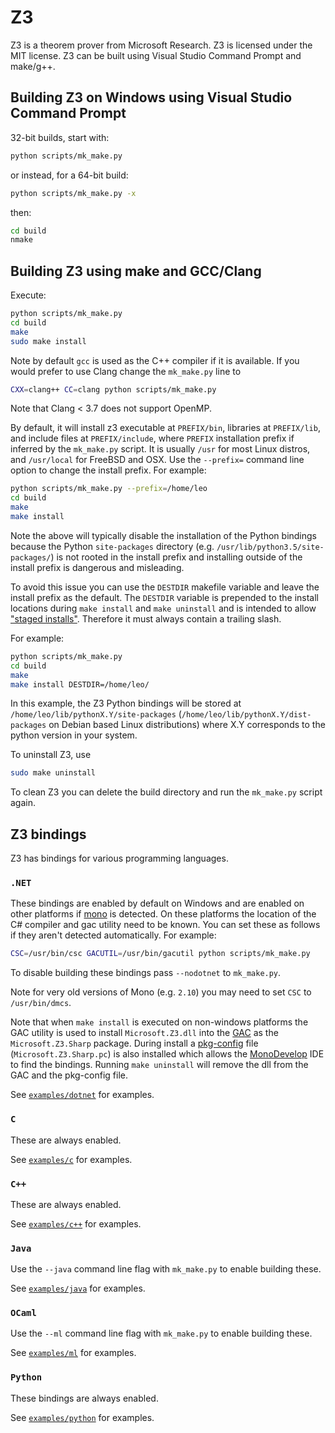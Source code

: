 # Z3

Z3 is a theorem prover from Microsoft Research.
Z3 is licensed under the MIT license.
Z3 can be built using Visual Studio Command Prompt and make/g++.

## Building Z3 on Windows using Visual Studio Command Prompt

32-bit builds, start with:

```bash
python scripts/mk_make.py
```

or instead, for a 64-bit build:

```bash
python scripts/mk_make.py -x
```

then:

```bash
cd build
nmake
```

## Building Z3 using make and GCC/Clang

Execute:

```bash
python scripts/mk_make.py
cd build
make
sudo make install
```

Note by default ``gcc`` is used as the C++ compiler if it is available. If you
would prefer to use Clang change the ``mk_make.py`` line to

```bash
CXX=clang++ CC=clang python scripts/mk_make.py
```

Note that Clang < 3.7 does not support OpenMP.

By default, it will install z3 executable at ``PREFIX/bin``, libraries at
``PREFIX/lib``, and include files at ``PREFIX/include``, where ``PREFIX``
installation prefix if inferred by the ``mk_make.py`` script. It is usually
``/usr`` for most Linux distros, and ``/usr/local`` for FreeBSD and OSX. Use
the ``--prefix=`` command line option to change the install prefix. For example:

```bash
python scripts/mk_make.py --prefix=/home/leo
cd build
make
make install
```

Note the above will typically disable the installation of the Python bindings
because the Python ``site-packages``  directory (e.g.
``/usr/lib/python3.5/site-packages/``) is not rooted in the install prefix and
installing outside of the install prefix is dangerous and misleading.

To avoid this issue you can use the ``DESTDIR`` makefile variable and leave the
install prefix as the default. The ``DESTDIR`` variable is prepended to the
install locations during ``make install`` and ``make uninstall`` and is intended
to allow ["staged installs"](https://www.gnu.org/prep/standards/html_node/DESTDIR.html).
Therefore it must always contain a trailing slash.

For example:

```bash
python scripts/mk_make.py
cd build
make
make install DESTDIR=/home/leo/
```

In this example, the Z3 Python bindings will be stored at
``/home/leo/lib/pythonX.Y/site-packages``
(``/home/leo/lib/pythonX.Y/dist-packages`` on Debian based Linux
distributions) where X.Y corresponds to the python version in your system.

To uninstall Z3, use

```bash
sudo make uninstall
```

To clean Z3 you can delete the build directory and run the ``mk_make.py`` script again.

## Z3 bindings

Z3 has bindings for various programming languages.

### ``.NET``

These bindings are enabled by default on Windows and are enabled on other
platforms if [mono](http://www.mono-project.com/) is detected. On these
platforms the location of the C# compiler and gac utility need to be known. You
can set these as follows if they aren't detected automatically. For example:

```bash
CSC=/usr/bin/csc GACUTIL=/usr/bin/gacutil python scripts/mk_make.py
```

To disable building these bindings pass ``--nodotnet`` to ``mk_make.py``.

Note for very old versions of Mono (e.g. ``2.10``) you may need to set ``CSC``
to ``/usr/bin/dmcs``.

Note that when ``make install`` is executed on non-windows platforms the GAC
utility is used to install ``Microsoft.Z3.dll`` into the
[GAC](http://www.mono-project.com/docs/advanced/assemblies-and-the-gac/) as the
``Microsoft.Z3.Sharp`` package. During install a
[pkg-config](http://www.freedesktop.org/wiki/Software/pkg-config/) file
(``Microsoft.Z3.Sharp.pc``) is also installed which allows the
[MonoDevelop](http://www.monodevelop.com/) IDE to find the bindings. Running
``make uninstall`` will remove the dll from the GAC and the pkg-config file.

See [``examples/dotnet``](examples/dotnet) for examples.

### ``C``

These are always enabled.

See [``examples/c``](examples/c) for examples.

### ``C++``

These are always enabled.

See [``examples/c++``](examples/c++) for examples.

### ``Java``

Use the ``--java`` command line flag with ``mk_make.py`` to enable building these.

See [``examples/java``](examples/java) for examples.

### ``OCaml``

Use the ``--ml`` command line flag with ``mk_make.py`` to enable building these.

See [``examples/ml``](examples/ml) for examples.

### ``Python``

These bindings are always enabled.

See [``examples/python``](examples/python) for examples.

